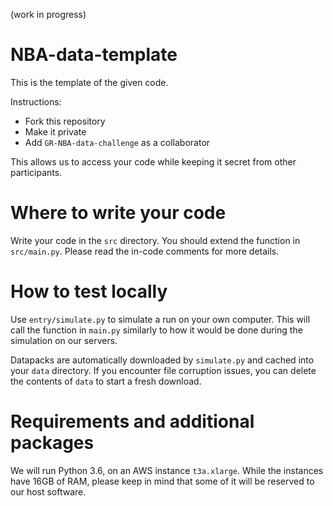 (work in progress)

# NBA-data-template

This is the template of the given code.

Instructions:
* Fork this repository
* Make it private
* Add `GR-NBA-data-challenge` as a collaborator

This allows us to access your code while keeping it secret from other participants.

# Where to write your code

Write your code in the `src` directory. You should extend the function in `src/main.py`. Please read the in-code comments for more details.

# How to test locally

Use `entry/simulate.py` to simulate a run on your own computer. This will call the function in `main.py` similarly to how it would be done during the simulation on our servers.

Datapacks are automatically downloaded by `simulate.py` and cached into your `data` directory. If you encounter file corruption issues, you can delete the contents of `data` to start a fresh download.

# Requirements and additional packages

We will run Python 3.6, on an AWS instance `t3a.xlarge`. While the instances have 16GB of RAM, please keep in mind that some of it will be reserved to our host software.